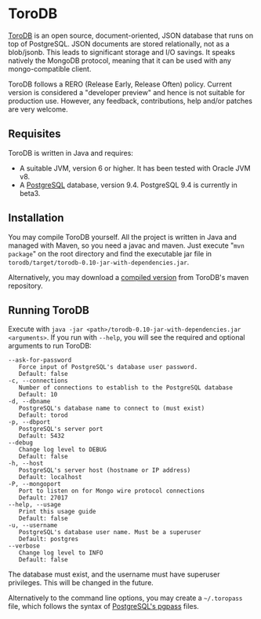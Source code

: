 ToroDB
======

[ToroDB][1] is an open source, document-oriented, JSON database that runs on top of PostgreSQL. JSON documents are stored relationally, not as a blob/jsonb. This leads to significant storage and I/O savings. It speaks natively the MongoDB protocol, meaning that it can be used with any mongo-compatible client.

ToroDB follows a RERO (Release Early, Release Often) policy. Current version is considered a "developer preview" and hence is not suitable for production use. However, any feedback, contributions, help and/or patches are very welcome.


Requisites
----------

ToroDB is written in Java and requires:

* A suitable JVM, version 6 or higher. It has been tested with Oracle JVM v8.
* A [PostgreSQL][2] database, version 9.4. PostgreSQL 9.4 is currently in beta3.


Installation
------------

You may compile ToroDB yourself. All the project is written in Java and managed with Maven, so you need a javac and maven. Just execute "`mvn package`" on the root directory and find the executable jar file in `torodb/target/torodb-0.10-jar-with-dependencies.jar`.

Alternatively, you may download a [compiled version][3] from ToroDB's maven repository.


Running ToroDB
--------------

Execute with `java -jar <path>/torodb-0.10-jar-with-dependencies.jar <arguments>`. If you run with `--help`, you will see the required and optional arguments to run ToroDB:

    --ask-for-password
       Force input of PostgreSQL's database user password.
       Default: false
    -c, --connections
       Number of connections to establish to the PostgreSQL database
       Default: 10
    -d, --dbname
       PostgreSQL's database name to connect to (must exist)
       Default: torod
    -p, --dbport
       PostgreSQL's server port
       Default: 5432
    --debug
       Change log level to DEBUG
       Default: false
    -h, --host
       PostgreSQL's server host (hostname or IP address)
       Default: localhost
    -P, --mongoport
       Port to listen on for Mongo wire protocol connections
       Default: 27017
    --help, --usage
       Print this usage guide
       Default: false
    -u, --username
       PostgreSQL's database user name. Must be a superuser
       Default: postgres
    --verbose
       Change log level to INFO
       Default: false

The database must exist, and the username must have superuser privileges. This will be changed in the future.

Alternatively to the command line options, you may create a `~/.toropass` file, which follows the syntax of [PostgreSQL's pgpass][4] files.


[1]: http://www.torodb.com
[2]: http://www.postgresql.org
[3]: http://maven.torodb.com/release/com/torodb/torodb/0.12/torodb-0.12-jar-with-dependencies.jar
[4]: http://www.postgresql.org/docs/9.3/static/libpq-pgpass.html
